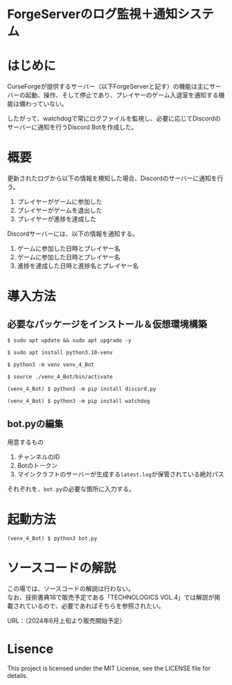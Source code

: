 ForgeServerのログ監視＋通知システム
===
# はじめに
CurseForgeが提供するサーバー（以下ForgeServerと記す）の機能は主にサーバーの起動、操作、そして停止であり、プレイヤーのゲーム入退室を通知する機能は備わっていない。

したがって、watchdogで常にログファイルを監視し、必要に応じてDiscordのサーバーに通知を行うDiscord Botを作成した。
# 概要
更新されたログから以下の情報を検知した場合、Discordのサーバーに通知を行う。
1. プレイヤーがゲームに参加した
2. プレイヤーがゲームを退出した
3. プレイヤーが進捗を達成した

Discordサーバーには、以下の情報を通知する。
1. ゲームに参加した日時とプレイヤー名
2. ゲームに参加した日時とプレイヤー名
3.  進捗を達成した日時と進捗名とプレイヤー名

# 導入方法
## 必要なパッケージをインストール＆仮想環境構築
```
$ sudo apt update && sudo apt upgrade -y
```
```
$ sudo apt install python3.10-venv
```
```
$ python3 -m venv venv_4_Bot
```
```
$ source ./venv_4_Bot/bin/activate
```
```
(venv_4_Bot) $ python3 -m pip install discord.py
```
```
(venv_4_Bot) $ python3 -m pip install watchdog
```
## bot.pyの編集
用意するもの
1. チャンネルのID
2. Botのトークン
3. マインクラフトのサーバーが生成する`latest.log`が保管されている絶対パス

それぞれを、`bot.py`の必要な箇所に入力する。
# 起動方法
```
(venv_4_Bot) $ python3 bot.py
```
# ソースコードの解説
この場では、ソースコードの解説は行わない。  
なお、技術書典16で販売予定である「TECHNOLOGICS VOL.4」では解説が掲載されているので、必要であればそちらを参照されたい。

URL：（2024年6月上旬より販売開始予定）
# Lisence

This project is licensed under the MIT License, see the LICENSE file for details.
